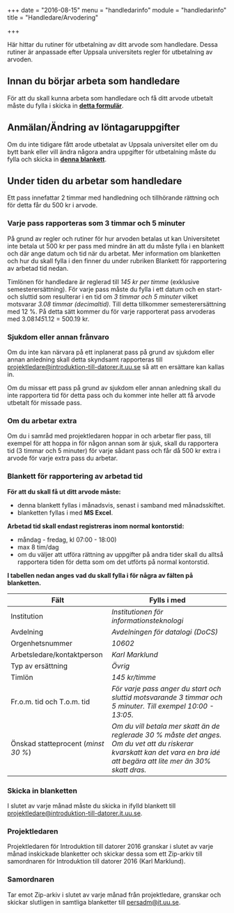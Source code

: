 +++
date = "2016-08-15"
menu = "handledarinfo"
module = "handledarinfo"
title = "Handledare/Arvodering"

+++

Här hittar du rutiner för utbetalning av ditt arvode som handledare. Dessa rutiner är anpassade efter Uppsala universitets regler för utbetalning av arvoden.

## Innan du börjar arbeta som handledare
För att du skall kunna arbeta som handledare och få ditt arvode utbetalt måste du fylla i skicka in **[detta formulär](https://docs.google.com/forms/d/1q0Cb0DuKk7dpqZsbAFfBWpIRlZpLJZJNR89CswWx5iE/viewform)**.

## Anmälan/Ändring av löntagaruppgifter
Om du inte tidigare fått arode utbetalat av Uppsala universitet eller om du bytt bank eller vill ändra någora andra uppgifter för utbetalning måste du fylla och skicka in **[denna blankett](https://mp.uu.se/documents/432512/1838754/Bankuppgifter+svensk+bank%2C+Nordeas+blankett+%285.0.2%29.pdf_150610.pdf/f0e3a4a5-fe32-4bc6-b780-248ad150e028)**.


## Under tiden du arbetar som handledare
Ett pass innefattar 2 timmar med handledning och tillhörande rättning och för detta får du 500 kr i arvode.

### Varje pass rapporteras som 3 timmar och 5 minuter
På grund av regler och rutiner för hur arvoden betalas ut kan Universitetet inte betala ut 500 kr per pass med mindre än att du måste fylla i en blankett och där ange datum och tid när du arbetat. Mer information om blanketten och hur du skall fylla i den finner du under rubriken Blankett för rapportering av arbetad tid nedan.

Timlönen för handledare är reglerad till *145 kr per timme* (exklusive semesterersättning). För varje pass måste du fylla i ett datum och en start- och sluttid som resulterar i en tid om *3 timmar och 5 minuter* vilket motsvarar *3.08 timmar (decimaltid)*. Till detta tillkommer semesterersättning med 12 %. På detta sätt kommer du för varje rapporterat pass arvoderas med 3.08*145*1.12 = 500.19 kr.

### Sjukdom eller annan frånvaro
Om du inte kan närvara på ett inplanerat pass på grund av sjukdom eller annan anledning skall detta skyndsamt rapporteras till [projektledare@introduktion-till-datorer.it.uu.se](mailto:projektledare@introduktion-till-datorer.it.uu.se) så att en ersättare kan kallas in.

Om du missar ett pass på grund av sjukdom eller annan anledning skall du inte rapportera tid för detta pass och du kommer inte heller att få arvode utbetalt för missade pass.

### Om du arbetar extra
Om du i samråd med projektledaren hoppar in och arbetar fler pass, till exempel för att hoppa in för någon annan som är sjuk, skall du rapportera tid (3 timmar och 5 minuter) för varje sådant pass och får då 500 kr extra i arvode för varje extra pass du arbetar.

### Blankett för rapportering av arbetad tid
**För att du skall få ut ditt arvode måste:**

+ denna blankett fyllas i månadsvis, senast i samband med månadsskiftet.  
+ blanketten fyllas i med **MS Excel**.

**Arbetad tid skall endast registreras inom normal kontorstid:**

+ måndag - fredag, kl 07:00 - 18:00)
+ max 8 tim/dag
+ om du väljer att utföra rättning av uppgifter på andra tider skall du alltså rapportera tiden för detta som om det utförts på normal kontorstid.

**I tabellen nedan anges vad du skall fylla i för några av fälten på blanketten.**

| Fält                                | Fylls i med                                   |
| ----------------------------------- | --------------------------------------------- |
| Institution                         | *Institutionen för informationsteknologi*       |
| Avdelning                           | *Avdelningen för datalogi (DoCS)*               |
| Orgenhetsnummer                     | *10602*                                         |
| Arbetsledare/kontaktperson          | *Karl Marklund*                                 |
| Typ av ersättning                   | *Övrig*                                         |
| Timlön                              | *145 kr/timme*                                  |
| Fr.o.m. tid och T.o.m. tid          | *För varje pass anger du start och sluttid motsvarande 3 timmar och 5 minuter. Till exempel 10:00 - 13:05.* |
| Önskad statteprocent (*minst 30 %*) | *Om du vill betala mer skatt än de reglerade 30 % måste det anges. Om du vet att du riskerar kvarskatt kan det vara en bra idé att begära att lite mer än 30% skatt dras.* |

### Skicka in blanketten
I slutet av varje månad måste du skicka in ifylld blankett till [projektledare@introduktion-till-datorer.it.uu.se](mailto:projektledare@introduktion-till-datorer.it.uu.se).

### Projektledaren
Projektledaren för Introduktion till datorer 2016 granskar i slutet av varje månad inskickade blanketter och skickar dessa som ett Zip-arkiv till samordnaren för Introduktion till datorer 2016 (Karl Marklund).

### Samordnaren
Tar emot Zip-arkiv i slutet av varje månad från projektledare, granskar och skickar slutligen in samtliga blanketter till [persadm@it.uu.se](mailto:persadm@it.uu.se).
